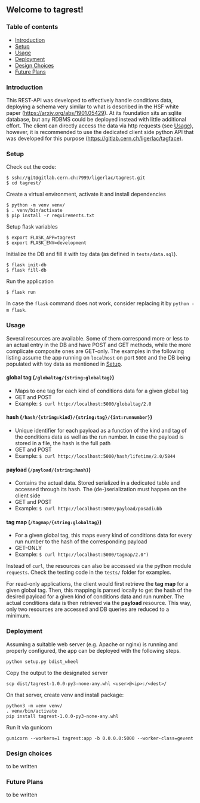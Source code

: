 ## Welcome to tagrest!
### Table of contents
* [Introduction](#introduction)
* [Setup](#setup)
* [Usage](#usage)
* [Deployment](#deployment)
* [Design Choices](#designchoices)
* [Future Plans](#futureplans)

### Introduction
This REST-API was developed to effectively handle conditions data, deploying
a schema very similar to what is described in the HSF white paper
(https://arxiv.org/abs/1901.05429). At its foundation sits an sqlite database,
but any RDBMS could be deployed instead with little additional effort.
The client can directly access the data via http requests
(see [Usage](#usage)), however, it is recommended to use the dedicated
client side python API that was developed for this purpose
(https://gitlab.cern.ch/ligerlac/tagface).

### Setup
Check out the code:
```
$ ssh://git@gitlab.cern.ch:7999/ligerlac/tagrest.git
$ cd tagrest/
```
Create a virtual environment, activate it and install dependencies
```
$ python -m venv venv/
$ . venv/bin/activate
$ pip install -r requirements.txt
```
Setup flask variables
```
$ export FLASK_APP=tagrest
$ export FLASK_ENV=development
```
Initialize the DB and fill it with toy data
(as defined in ```tests/data.sql```).
```
$ flask init-db
$ flask fill-db
```
Run the application
```
$ flask run
```
In case the ```flask``` command does not work, consider replacing it by
```python -m flask```. 


### Usage
Several resources are available. Some of them correspond more or
less to an actual entry in the DB and have POST and GET methods,
while the more complicate composite ones are GET-only. The examples
in the following listing assume the app running on ```localhost```
on port ```5000``` and the DB being populated with toy data as
mentioned in [Setup](#setup).

#### global tag (```/globaltag/{string:globaltag}```)
* Maps to one tag for each kind of conditions data for a given global tag
* GET and POST
* Example: ```$ curl http://localhost:5000/globaltag/2.0```

#### hash (```/hash/{string:kind}/{string:tag}/{int:runnumber}```)
* Unique identifier for each payload as a function of the kind
and tag of the conditions data as well as the run number.
In case the payload is stored in a file, the hash is the full path
* GET and POST
* Example: ```$ curl http://localhost:5000/hash/lifetime/2.0/5844```

#### payload (```/payload/{string:hash}```)
* Contains the actual data. Stored serialized in a dedicated
table and accessed through its hash. The (de-)serialization must
happen on the client side
* GET and POST
* Example: ```$ curl http://localhost:5000/payload/posadiubb```

#### tag map (```/tagmap/{string:globaltag}```)
* For a given global tag, this maps every kind of conditions data
for every run number to the hash of the corresponding payload
* GET-ONLY
* Example: ```$ curl http://localhost:5000/tagmap/2.0")```

Instead of ```curl```, the resources can also be accessed
via the python module ```requests```. Check the testing code
in the ```tests/``` folder for examples.

For read-only applications, the client would first retrieve the
**tag map** for a given global tag. Then, this mapping is parsed
locally to get the hash of the desired payload for a given kind
of conditions data and run number. The actual conditions data is
then retrieved via the **payload** resource. This way, only two
resources are accessed and DB queries are reduced to a minimum.


### Deployment
Assuming a suitable web server (e.g. Apache or nginx) is running
and properly configured, the app can be deployed with the
following steps.
```
python setup.py bdist_wheel
```
Copy the output to the designated server
```
scp dist/tagrest-1.0.0-py3-none-any.whl <user>@<ip>:/<dest>/
```
On that server, create venv and install package:
```
python3 -m venv venv/
. venv/bin/activate
pip install tagrest-1.0.0-py3-none-any.whl
```
Run it via gunicorn
```
gunicorn --workers=1 tagrest:app -b 0.0.0.0:5000 --worker-class=gevent
```

### Design choices
to be written

### Future Plans
to be written